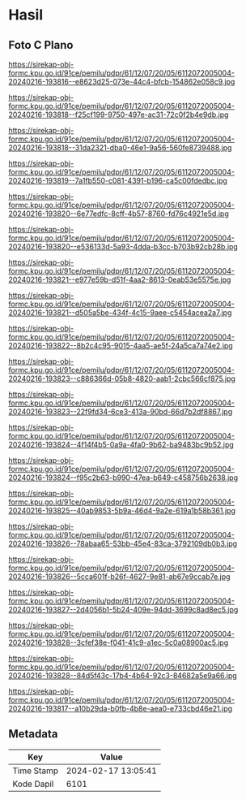 # Hasil

## Foto C Plano

https://sirekap-obj-formc.kpu.go.id/91ce/pemilu/pdpr/61/12/07/20/05/6112072005004-20240216-193816--e8623d25-073e-44c4-bfcb-154862e058c9.jpg

https://sirekap-obj-formc.kpu.go.id/91ce/pemilu/pdpr/61/12/07/20/05/6112072005004-20240216-193818--f25cf199-9750-497e-ac31-72c0f2b4e9db.jpg

https://sirekap-obj-formc.kpu.go.id/91ce/pemilu/pdpr/61/12/07/20/05/6112072005004-20240216-193818--31da2321-dba0-46e1-9a56-560fe8739488.jpg

https://sirekap-obj-formc.kpu.go.id/91ce/pemilu/pdpr/61/12/07/20/05/6112072005004-20240216-193819--7a1fb550-c081-4391-b196-ca5c00fdedbc.jpg

https://sirekap-obj-formc.kpu.go.id/91ce/pemilu/pdpr/61/12/07/20/05/6112072005004-20240216-193820--6e77edfc-8cff-4b57-8760-fd76c4921e5d.jpg

https://sirekap-obj-formc.kpu.go.id/91ce/pemilu/pdpr/61/12/07/20/05/6112072005004-20240216-193820--e536133d-5a93-4dda-b3cc-b703b92cb28b.jpg

https://sirekap-obj-formc.kpu.go.id/91ce/pemilu/pdpr/61/12/07/20/05/6112072005004-20240216-193821--e977e59b-d51f-4aa2-8613-0eab53e5575e.jpg

https://sirekap-obj-formc.kpu.go.id/91ce/pemilu/pdpr/61/12/07/20/05/6112072005004-20240216-193821--d505a5be-434f-4c15-9aee-c5454acea2a7.jpg

https://sirekap-obj-formc.kpu.go.id/91ce/pemilu/pdpr/61/12/07/20/05/6112072005004-20240216-193822--8b2c4c95-9015-4aa5-ae5f-24a5ca7a74e2.jpg

https://sirekap-obj-formc.kpu.go.id/91ce/pemilu/pdpr/61/12/07/20/05/6112072005004-20240216-193823--c886366d-05b8-4820-aab1-2cbc566cf875.jpg

https://sirekap-obj-formc.kpu.go.id/91ce/pemilu/pdpr/61/12/07/20/05/6112072005004-20240216-193823--22f9fd34-6ce3-413a-90bd-66d7b2df8867.jpg

https://sirekap-obj-formc.kpu.go.id/91ce/pemilu/pdpr/61/12/07/20/05/6112072005004-20240216-193824--4f14f4b5-0a9a-4fa0-9b62-ba9483bc9b52.jpg

https://sirekap-obj-formc.kpu.go.id/91ce/pemilu/pdpr/61/12/07/20/05/6112072005004-20240216-193824--f95c2b63-b990-47ea-b649-c458756b2638.jpg

https://sirekap-obj-formc.kpu.go.id/91ce/pemilu/pdpr/61/12/07/20/05/6112072005004-20240216-193825--40ab9853-5b9a-46d4-9a2e-619a1b58b361.jpg

https://sirekap-obj-formc.kpu.go.id/91ce/pemilu/pdpr/61/12/07/20/05/6112072005004-20240216-193826--78abaa65-53bb-45e4-83ca-3792109db0b3.jpg

https://sirekap-obj-formc.kpu.go.id/91ce/pemilu/pdpr/61/12/07/20/05/6112072005004-20240216-193826--5cca601f-b26f-4627-9e81-ab67e9ccab7e.jpg

https://sirekap-obj-formc.kpu.go.id/91ce/pemilu/pdpr/61/12/07/20/05/6112072005004-20240216-193827--2d4056b1-5b24-409e-94dd-3699c8ad8ec5.jpg

https://sirekap-obj-formc.kpu.go.id/91ce/pemilu/pdpr/61/12/07/20/05/6112072005004-20240216-193828--3cfef38e-f041-41c9-a1ec-5c0a08900ac5.jpg

https://sirekap-obj-formc.kpu.go.id/91ce/pemilu/pdpr/61/12/07/20/05/6112072005004-20240216-193828--84d5f43c-17b4-4b64-92c3-84682a5e9a66.jpg

https://sirekap-obj-formc.kpu.go.id/91ce/pemilu/pdpr/61/12/07/20/05/6112072005004-20240216-193817--a10b29da-b0fb-4b8e-aea0-e733cbd46e21.jpg


## Metadata

| Key        | Value               |
| ---------- | ------------------- |
| Time Stamp | 2024-02-17 13:05:41 |
| Kode Dapil | 6101                |




